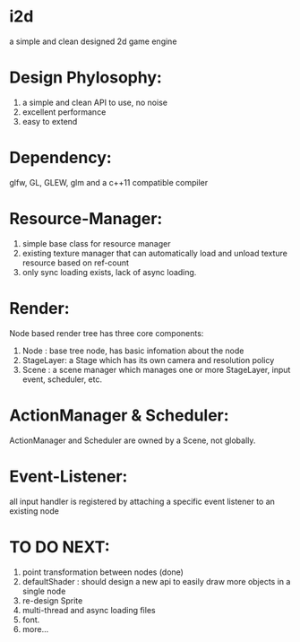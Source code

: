 # i2d
a simple and clean designed 2d game engine

# Design Phylosophy:
1. a simple and clean API to use, no noise
2. excellent performance
3. easy to extend

# Dependency:
glfw, GL, GLEW, glm and a c++11 compatible compiler

# Resource-Manager:
1. simple base class for resource manager
2. existing texture manager that can automatically load and unload texture resource based on ref-count
3. only sync loading exists, lack of async loading.

# Render:
Node based render tree has three core components:

1. Node : base tree node, has basic infomation about the node
2. StageLayer: a Stage which has its own camera and resolution policy
3. Scene : a scene manager which manages one or more StageLayer, input event, scheduler, etc.

# ActionManager & Scheduler:
ActionManager and Scheduler are owned by a Scene, not globally.

# Event-Listener:
all input handler is registered by attaching a specific event listener to an existing node


# TO DO NEXT:
1. point transformation between nodes (done)
2. defaultShader : should design a new api to easily draw more objects in a single node
3. re-design Sprite
4. multi-thread and async loading files
5. font.
6. more...
